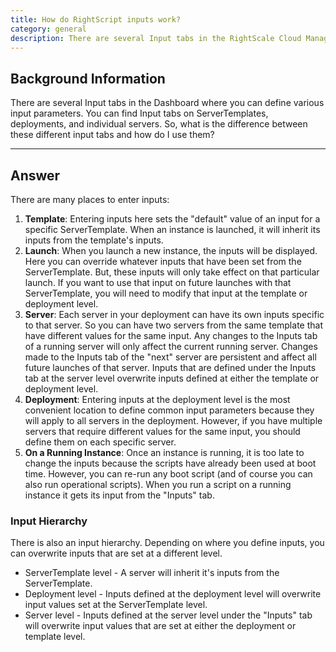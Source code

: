 ```yaml
---
title: How do RightScript inputs work?
category: general
description: There are several Input tabs in the RightScale Cloud Management Dashboard where you can define various input parameters.
---
```


## Background Information

There are several Input tabs in the Dashboard where you can define various input parameters. You can find Input tabs on ServerTemplates, deployments, and individual servers. So, what is the difference between these different input tabs and how do I use them?

* * *

## Answer

There are many places to enter inputs:

1. **Template**: Entering inputs here sets the "default" value of an input for a specific ServerTemplate. When an instance is launched, it will inherit its inputs from the template's inputs.
2. **Launch**: When you launch a new instance, the inputs will be displayed. Here you can override whatever inputs that have been set from the ServerTemplate.  But, these inputs will only take effect on that particular launch. If you want to use that input on future launches with that ServerTemplate, you will need to modify that input at the template or deployment level.
3. **Server**: Each server in your deployment can have its own inputs specific to that server. So you can have two servers from the same template that have different values for the same input. Any changes to the Inputs tab of a running server will only affect the current running server.  Changes made to the Inputs tab of the "next" server are persistent and affect all future launches of that server.  Inputs that are defined under the Inputs tab at the server level overwrite inputs defined at either the template or deployment level.
4. **Deployment**: Entering inputs at the deployment level is the most convenient location to define common input parameters because they will apply to all servers in the deployment. However, if you have multiple servers that require different values for the same input, you should define them on each specific server.
5. **On a Running Instance**: Once an instance is running, it is too late to change the inputs because the scripts have already been used at boot time. However, you can re-run any boot script (and of course you can also run operational scripts). When you run a script on a running instance it gets its input from the "Inputs" tab.

### Input Hierarchy

There is also an input hierarchy. Depending on where you define inputs, you can overwrite inputs that are set at a different level.

* ServerTemplate level - A server will inherit it's inputs from the ServerTemplate.
* Deployment level - Inputs defined at the deployment level will overwrite input values set at the ServerTemplate level.
* Server level - Inputs defined at the server level under the "Inputs" tab will overwrite input values that are set at either the deployment or template level.
